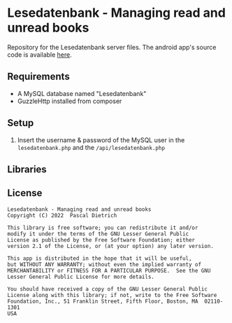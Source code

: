 # Lesedatenbank - Managing read and unread books
Repository for the Lesedatenbank server files. The android app's source code is available [here](https://github.com/Cameo007/Lesedatenbank-app/).

## Requirements
- A MySQL database named "Lesedatenbank"
- GuzzleHttp installed from composer

## Setup
1. Insert the username & password of the MySQL user in the `lesedatenbank.php` and the `/api/lesedatenbank.php`

## Libraries
  
## License
```
Lesedatenbank - Managing read and unread books
Copyright (C) 2022  Pascal Dietrich

This library is free software; you can redistribute it and/or
modify it under the terms of the GNU Lesser General Public
License as published by the Free Software Foundation; either
version 2.1 of the License, or (at your option) any later version.

This app is distributed in the hope that it will be useful,
but WITHOUT ANY WARRANTY; without even the implied warranty of
MERCHANTABILITY or FITNESS FOR A PARTICULAR PURPOSE.  See the GNU
Lesser General Public License for more details.

You should have received a copy of the GNU Lesser General Public
License along with this library; if not, write to the Free Software
Foundation, Inc., 51 Franklin Street, Fifth Floor, Boston, MA  02110-1301
USA
```
